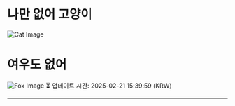 
# 나만 없어 고양이

![Cat Image](https://cdn2.thecatapi.com/images/du7.jpg)

# 여우도 없어
![Fox Image](https://randomfox.ca/images/115.jpg)
⏳ 업데이트 시간: 2025-02-21 15:39:59 (KRW)

---

